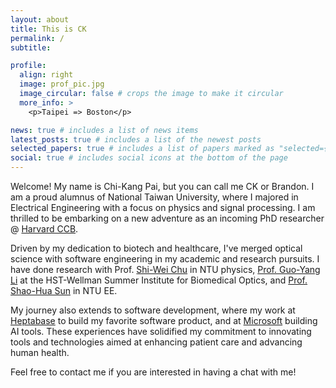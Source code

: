 ```yaml
---
layout: about
title: This is CK
permalink: /
subtitle: 

profile:
  align: right
  image: prof_pic.jpg
  image_circular: false # crops the image to make it circular
  more_info: >
    <p>Taipei => Boston</p>

news: true # includes a list of news items
latest_posts: true # includes a list of the newest posts
selected_papers: true # includes a list of papers marked as "selected={true}"
social: true # includes social icons at the bottom of the page
---
```


Welcome! My name is Chi-Kang Pai, but you can call me CK or Brandon. I am a proud alumnus of National Taiwan University, where I majored in Electrical Engineering with a focus on physics and signal processing. I am thrilled to be embarking on a new adventure as an incoming PhD researcher @ [Harvard CCB](https://chemistry.harvard.edu/).

Driven by my dedication to biotech and healthcare, I've merged optical science with software engineering in my academic and research pursuits. I have done research with Prof. [Shi-Wei Chu](https://sites.google.com/site/ntubiooptic/members/shi-wei-chu) in NTU physics, [Prof. Guo-Yang Li](https://www.coe.pku.edu.cn/teaching/all_time/11935.html) at the HST-Wellman Summer Institute for Biomedical Optics, and [Prof. Shao-Hua Sun](https://shaohua0116.github.io/) in NTU EE.

My journey also extends to software development, where my work at [Heptabase](https://heptabase.com/) to build my favorite software product, and at [Microsoft](https://azure.microsoft.com/en-us/products/ai-studio) building AI tools. These experiences have solidified my commitment to innovating tools and technologies aimed at enhancing patient care and advancing human health.

Feel free to contact me if you are interested in having a chat with me!


<!-- Write your biography here. Tell the world about yourself. Link to your favorite [subreddit](http://reddit.com). You can put a picture in, too. The code is already in, just name your picture `prof_pic.jpg` and put it in the `img/` folder.

Put your address / P.O. box / other info right below your picture. You can also disable any of these elements by editing `profile` property of the YAML header of your `_pages/about.md`. Edit `_bibliography/papers.bib` and Jekyll will render your [publications page](/al-folio/publications/) automatically.

Link to your social media connections, too. This theme is set up to use [Font Awesome icons](https://fontawesome.com/) and [Academicons](https://jpswalsh.github.io/academicons/), like the ones below. Add your Facebook, Twitter, LinkedIn, Google Scholar, or just disable all of them. -->
